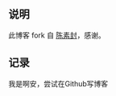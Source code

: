 ## 说明

此博客 fork 自 [陈素封](https://github.com/cnfeat/cnfeat.github.io。/)，感谢。

## 记录

我是啊安，尝试在Github写博客


